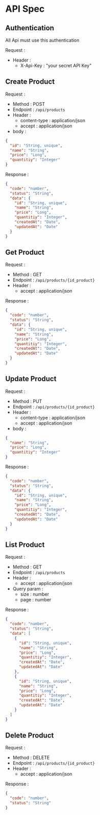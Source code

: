 # API Spec

## Authentication

All Api must use this authentication

Request :
- Header :
    - X-Api-Key : "your secret API Key"

## Create Product

Request :

- Method : POST
- Endpoint : `/api/products`
- Header :
    - content-type : application/json
    - accept : application/json
- body :

```json
{
  "id": "String, unique",
  "name": "String",
  "price": "Long",
  "quantitiy": "Integer"
}
```

Response :

```json
{
  "code": "number",
  "status": "String",
  "data": {
    "id": "String, unique",
    "name": "String",
    "price": "Long",
    "quantitiy": "Integer",
    "createdAt": "Date",
    "updatedAt": "Date"
  }
}
```

## Get Product

Request :

- Method : GET
- Endpoint : `/api/products/{id_product}`
- Header :
    - accept : application/json

Response :

```json
{
  "code": "number",
  "status": "String",
  "data": {
    "id": "String, unique",
    "name": "String",
    "price": "Long",
    "quantitiy": "Integer",
    "createdAt": "Date",
    "updatedAt": "Date"
  }
}
```

## Update Product

Request :

- Method : PUT
- Endpoint : `/api/products/{id_product}`
- Header :
    - content-type : application/json
    - accept : application/json
- body :

```json
{
  "name": "String",
  "price": "Long",
  "quantitiy": "Integer"
}
```

Response :

```json
{
  "code": "number",
  "status": "String",
  "data": {
    "id": "String, unique",
    "name": "String",
    "price": "Long",
    "quantitiy": "Integer",
    "createdAt": "Date",
    "updatedAt": "Date"
  }
}
```

## List Product

Request :

- Method : GET
- Endpoint : `/api/products`
- Header :
    - accept : application/json
- Query param :
    - size : number
    - page : number

Response :

```json
{
  "code": "number",
  "status": "String",
  "data": [
    {
      "id": "String, unique",
      "name": "String",
      "price": "Long",
      "quantitiy": "Integer",
      "createdAt": "Date",
      "updatedAt": "Date"
    },
    {
      "id": "String, unique",
      "name": "String",
      "price": "Long",
      "quantitiy": "Integer",
      "createdAt": "Date",
      "updatedAt": "Date"
    }
  ]
}
```

## Delete Product

Request :

- Method : DELETE
- Endpoint : `/api/products/{id_product}`
- Header :
    - accept : application/json

Response :

```json
{
  "code": "number",
  "status": "String"
}
```


